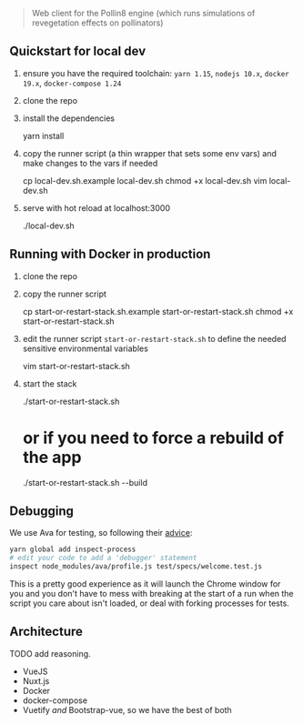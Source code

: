 > Web client for the Pollin8 engine (which runs simulations of revegetation
> effects on pollinators)

## Quickstart for local dev

  1. ensure you have the required toolchain: `yarn 1.15`, `nodejs 10.x`, `docker
     19.x`, `docker-compose 1.24`
  1. clone the repo
  1. install the dependencies

        yarn install

  1. copy the runner script (a thin wrapper that sets some env vars) and make
     changes to the vars if needed

        cp local-dev.sh.example local-dev.sh
        chmod +x local-dev.sh
        vim local-dev.sh

  1. serve with hot reload at localhost:3000

        ./local-dev.sh

## Running with Docker in production

  1. clone the repo
  1. copy the runner script

        cp start-or-restart-stack.sh.example start-or-restart-stack.sh
        chmod +x start-or-restart-stack.sh

  1. edit the runner script `start-or-restart-stack.sh` to define the needed
     sensitive environmental variables

        vim start-or-restart-stack.sh

  1. start the stack

        ./start-or-restart-stack.sh
        # or if you need to force a rebuild of the app
        ./start-or-restart-stack.sh --build


## Debugging

We use Ava for testing, so following their
[advice](https://github.com/avajs/ava/blob/master/docs/recipes/debugging-with-chrome-devtools.md):
```bash
yarn global add inspect-process
# edit your code to add a 'debugger' statement
inspect node_modules/ava/profile.js test/specs/welcome.test.js
```

This is a pretty good experience as it will launch the Chrome window for you
and you don't have to mess with breaking at the start of a run when the script
you care about isn't loaded, or deal with forking processes for tests.

## Architecture
TODO add reasoning.

  - VueJS
  - Nuxt.js
  - Docker
  - docker-compose
  - Vuetify *and* Bootstrap-vue, so we have the best of both

